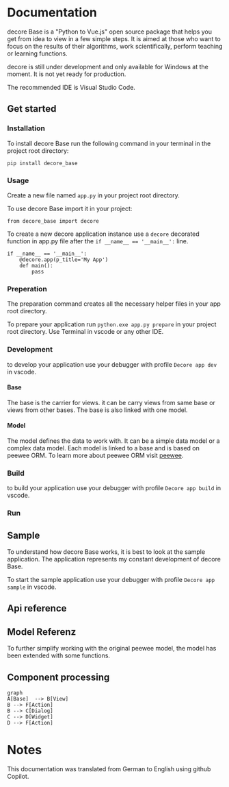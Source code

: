 # Documentation
decore Base is a "Python to Vue.js" open source package that helps you get from idea to view in a few simple steps. It is aimed at those who want to focus on the results of their algorithms, work scientifically, perform teaching or learning functions.

decore is still under development and only available for Windows at the moment. It is not yet ready for production.

The recommended IDE is Visual Studio Code.

## Get started
### Installation
To install decore Base run the following command in your terminal in the project root directory:

```
pip install decore_base
````
### Usage
Create a new file named ```app.py``` in your project root directory.

To use decore Base import it in your project:

```
from decore_base import decore
```
To create a new decore application instance use a ```decore``` decorated function in app.py file after the ```if __name__ == '__main__':``` line.

```
if __name__ == '__main__':
    @decore.app(p_title='My App')
    def main():
        pass
```

### Preperation
The preparation command creates all the necessary helper files in your app root directory.

To prepare your application run ``` python.exe app.py prepare ``` in your project root directory. Use Terminal in vscode or any other IDE.

### Development
to develop your application use your debugger with profile ``` Decore app dev ``` in vscode.

#### Base
The base is the carrier for views. it can be carry views from same base or views from other bases. The base is also linked with one model.

#### Model
The model defines the data to work with. It can be a simple data model or a complex data model. Each model is linked to a base and is based on peewee ORM. To learn more about peewee ORM visit [peewee](http://docs.peewee-orm.com/en/latest/).

### Build
to build your application use your debugger with profile ``` Decore app build ``` in vscode.

### Run

## Sample
To understand how decore Base works, it is best to look at the sample application. The application represents my constant development of decore Base.

To start the sample application use your debugger with profile ``` Decore app sample ``` in vscode.

## Api reference

## Model Referenz
To further simplify working with the original peewee model, the model has been extended with some functions.

## Component processing
```mermaid 
graph
A[Base]  --> B[View]
B --> F[Action]
B --> C[Dialog]
C --> D[Widget]
D --> F[Action]
```

# Notes
This documentation was translated from German to English using github Copilot.